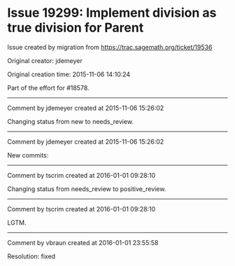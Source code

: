 # Issue 19299: Implement division as true division for Parent

Issue created by migration from https://trac.sagemath.org/ticket/19536

Original creator: jdemeyer

Original creation time: 2015-11-06 14:10:24

Part of the effort for #18578.


---

Comment by jdemeyer created at 2015-11-06 15:26:02

Changing status from new to needs_review.


---

Comment by jdemeyer created at 2015-11-06 15:26:02

New commits:


---

Comment by tscrim created at 2016-01-01 09:28:10

Changing status from needs_review to positive_review.


---

Comment by tscrim created at 2016-01-01 09:28:10

LGTM.


---

Comment by vbraun created at 2016-01-01 23:55:58

Resolution: fixed
